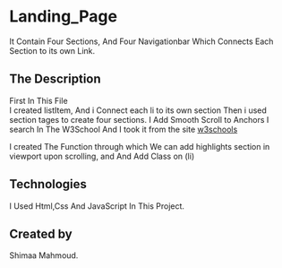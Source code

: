 
# Landing_Page
It Contain Four Sections, And Four Navigationbar Which Connects Each Section to its own Link.

## The Description
First In This File  
I created listItem, And i Connect each li to its own section 
Then i used section tages to create four sections.
I Add Smooth Scroll to Anchors I search In The W3School And I took it from the site [w3schools](https://www.w3schools.com/jsref/met_element_scrollintoview.asp)
 
I created The Function through which We can add highlights section in viewport upon scrolling, and And Add Class on (li)

## Technologies
I Used Html,Css And JavaScript In This Project.

## Created by
Shimaa Mahmoud.
